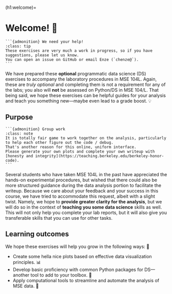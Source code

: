 (h1:welcome)=
# Welcome! 👋


````{margin} 
```{admonition} We need your help!
:class: tip
These exercises are very much a work in progress, so if you have suggestions, please let us know.
You can open an issue on GitHub or email Enze (`chenze@`).
```
````

We have prepared these **optional** programmatic data science (DS) exercises to accompany the laboratory procedures in MSE 104L.
Again, these are _truly optional_ and completing them is not a requirement for any of the labs; 
you also will **not** be assessed on Python/DS in MSE 104/L.
That being said, we hope these exercises can be helpful guides for your analysis and teach you something new—maybe even lead to a grade boost. 💡


## Purpose

````{margin} 
```{admonition} Group work 
:class: note 
It is totally fair game to work together on the analysis, particularly to help each other figure out the code / debug.
That's another reason for this online, uniform interface. 
Please generate your own plots and complete your own writeup with [honesty and integrity](https://teaching.berkeley.edu/berkeley-honor-code).
```
````

Several students who have taken MSE 104L in the past have appreciated the hands-on experimental procedures, but wished that there could also be more structured guidance during the data analysis portion to facilitate the writeup. 
Because we care about your feedback and your success in this course, we have tried to accommodate this request, albeit with a slight twist. 
Namely, we hope to **provide greater clarity for the analysis**, but we will do so in the context of **teaching you some data science** skills as well.
This will not only help you complete your lab reports, but it will also give you transferable skills that you can use for other tasks.


## Learning outcomes 

We hope these exercises will help you grow in the following ways: 🌱
- Create some hella nice plots based on effective data visualization principles. 📊
- Develop basic proficiency with common Python packages for DS—another tool to add to your toolbox. 🧰
- Apply computational tools to streamline and automate the analysis of MSE data. 🤖


<!-- ### Intended audience

Students will be coming into MSE 104L with a whole range of experiences in programming, so we will broadly outline some user personas and how you might stand to benefit:
- You do not care for coding: Well, OK, maybe you can just stop reading now. 
Or you can give the first exercises a try with an open mind and see if we can change your mind. 🙂
- You are interested but have no experience in coding: Awesome! 
These exercises are meant to start from the very beginning, so it should be approachable, but we acknowledge that there might be a non-trivial learning curve that you may not have time for, depending on how late you start your lab writeup. 😉
- You have experience in coding, but not necessarily scientific computing in Python.
For example, maybe you've done scientific computing in MATLAB in ENGR 7 or you've used Python for a traditional course like CS 61A.
Either way, you should find the transition to be smooth and the techniques to be a valuable addition to your toolkit. 💡
- You are a Python god. 
Well, great! You will probably breeze through the data analysis, and we hope we can still offer tips and tricks for advanced users. 💪🏼 -->

